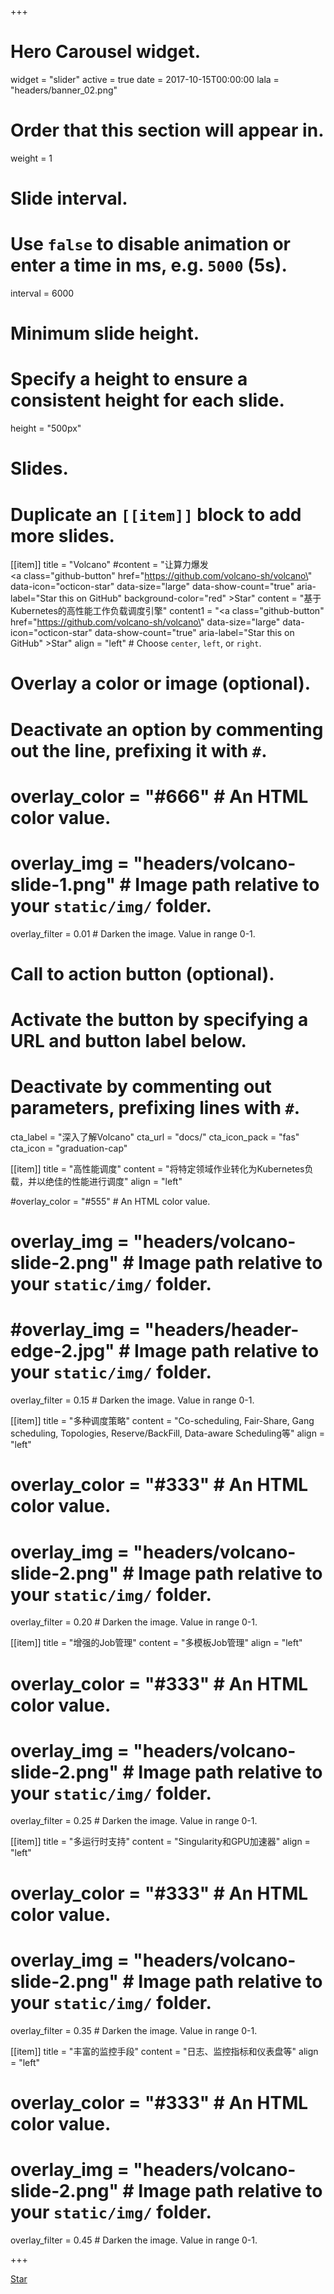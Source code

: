 +++
# Hero Carousel widget.
widget = "slider" 
active = true
date = 2017-10-15T00:00:00
lala = "headers/banner_02.png"

# Order that this section will appear in.
weight = 1

# Slide interval.
# Use `false` to disable animation or enter a time in ms, e.g. `5000` (5s).
interval = 6000

# Minimum slide height.
# Specify a height to ensure a consistent height for each slide.
height = "500px"

# Slides.
# Duplicate an `[[item]]` block to add more slides.
[[item]]
  title = "Volcano"
  #content = "让算力爆发 <br /> <a class=\"github-button\" href=\"https://github.com/volcano-sh/volcano\" data-icon=\"octicon-star\" data-size=\"large\" data-show-count=\"true\" aria-label=\"Star this on GitHub\" background-color=\"red\"  >Star</a>"
  content = "基于Kubernetes的高性能工作负载调度引擎"
  content1 = "<a class=\"github-button\" href=\"https://github.com/volcano-sh/volcano\"  data-size=\"large\" data-icon=\"octicon-star\" data-show-count=\"true\" aria-label=\"Star this on GitHub\"  >Star</a>"
  align = "left"  # Choose `center`, `left`, or `right`.

  # Overlay a color or image (optional).
  #   Deactivate an option by commenting out the line, prefixing it with `#`.
  # overlay_color = "#666"  # An HTML color value.
  # overlay_img = "headers/volcano-slide-1.png"  # Image path relative to your `static/img/` folder.
  overlay_filter = 0.01  # Darken the image. Value in range 0-1.

  # Call to action button (optional).
  #   Activate the button by specifying a URL and button label below.
  #   Deactivate by commenting out parameters, prefixing lines with `#`.
  cta_label = "深入了解Volcano"
  cta_url = "docs/"
  cta_icon_pack = "fas"
  cta_icon = "graduation-cap"

[[item]]
  title = "高性能调度"
  content = "将特定领域作业转化为Kubernetes负载，并以绝佳的性能进行调度"
  align = "left"

  #overlay_color = "#555"  # An HTML color value.
  # overlay_img = "headers/volcano-slide-2.png"  # Image path relative to your `static/img/` folder.
  # #overlay_img = "headers/header-edge-2.jpg"  # Image path relative to your `static/img/` folder.
  overlay_filter = 0.15  # Darken the image. Value in range 0-1.

[[item]]
  title = "多种调度策略"
  content = "Co-scheduling, Fair-Share, Gang scheduling, Topologies, Reserve/BackFill, Data-aware Scheduling等"
  align = "left"

 #  overlay_color = "#333"  # An HTML color value.
 #  overlay_img = "headers/volcano-slide-2.png"  # Image path relative to your `static/img/` folder.
  overlay_filter = 0.20  # Darken the image. Value in range 0-1.
  
[[item]]
  title = "增强的Job管理"
  content = "多模板Job管理"
  align = "left"

 #  overlay_color = "#333"  # An HTML color value.
  # overlay_img = "headers/volcano-slide-2.png"  # Image path relative to your `static/img/` folder.
  overlay_filter = 0.25  # Darken the image. Value in range 0-1.

[[item]]
  title = "多运行时支持"
  content = "Singularity和GPU加速器"
  align = "left"

  # overlay_color = "#333"  # An HTML color value.
  # overlay_img = "headers/volcano-slide-2.png"  # Image path relative to your `static/img/` folder.
  overlay_filter = 0.35  # Darken the image. Value in range 0-1.

[[item]]
  title = "丰富的监控手段"
  content = "日志、监控指标和仪表盘等"
  align = "left"

  # overlay_color = "#333"  # An HTML color value.
  # overlay_img = "headers/volcano-slide-2.png"  # Image path relative to your `static/img/` folder.
  overlay_filter = 0.45  # Darken the image. Value in range 0-1.

+++

<div class="mt-3">
  <a class="github-button" href="https://github.com/volcano-sh/volcano" data-icon="octicon-star" data-size="large" data-show-count="true" aria-label="Star this on GitHub">Star</a>
</div>
<script async defer src="https://buttons.github.io/buttons.js"></script>
